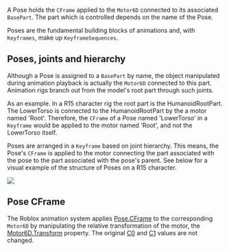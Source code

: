 A Pose holds the `CFrame` applied to the `Motor6D` connected to its associated `BasePart`. The part which is controlled depends on the name of the Pose.

Poses are the fundamental building blocks of animations and, with `Keyframes`, make up `KeyframeSequences`.

## Poses, joints and hierarchy

Although a Pose is assigned to a `BasePart` by name, the object manipulated during animation playback is actually the `Motor6D` connected to this part. Animation rigs branch out from the model's root part through such joints.

As an example. In a R15 character rig the root part is the HumanoidRootPart. The LowerTorso is connected to the HumanoidRootPart by the a motor named 'Root'. Therefore, the `CFrame` of a Pose named 'LowerTorso' in a `Keyframe` would be applied to the motor named 'Root', and not the LowerTorso itself.

Poses are arranged in a `Keyframe` based on joint hierarchy. This means, the Pose's `CFrame` is applied to the motor connecting the part associated with the pose to the part associated with the pose's parent. See below for a visual example of the structure of Poses on a R15 character.

![][1]

## Pose CFrame

The Roblox animation system applies [Pose.CFrame](https://developer.roblox.com/api-reference/property/Pose/CFrame) to the corresponding `Motor6D` by manipulating the relative transformation of the motor, the [Motor6D.Transform](https://developer.roblox.com/api-reference/property/Motor6D/Transform) property. The original [C0](https://developer.roblox.com/api-reference/property/JointInstance/C1) and [C1](https://developer.roblox.com/api-reference/property/JointInstance/C1) values are not changed.

[1]: https://developer.roblox.com/assets/blt2e767397c28fecda/KeyframeSequence_-_Copy.png